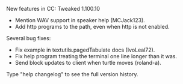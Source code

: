 New features in CC: Tweaked 1.100.10

* Mention WAV support in speaker help (MCJack123).
* Add http programs to the path, even when http is not enabled.

Several bug fixes:
* Fix example in textutils.pagedTabulate docs (IvoLeal72).
* Fix help program treating the terminal one line longer than it was.
* Send block updates to client when turtle moves (roland-a).

Type "help changelog" to see the full version history.
